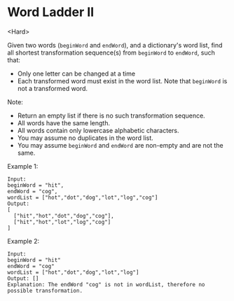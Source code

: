 # Word Ladder II

\<Hard>

Given two words (`beginWord` and `endWord`), and a dictionary's word list, find
all shortest transformation sequence(s) from `beginWord` to `endWord`, such
that:
- Only one letter can be changed at a time
- Each transformed word must exist in the word list. Note that `beginWord` is
  not a transformed word.

Note:
- Return an empty list if there is no such transformation sequence.
- All words have the same length.
- All words contain only lowercase alphabetic characters.
- You may assume no duplicates in the word list.
- You may assume `beginWord` and `endWord` are non-empty and are not the same.

Example 1:

```
Input:
beginWord = "hit",
endWord = "cog",
wordList = ["hot","dot","dog","lot","log","cog"]
Output:
[
  ["hit","hot","dot","dog","cog"],
  ["hit","hot","lot","log","cog"]
]
```

Example 2:

```
Input:
beginWord = "hit"
endWord = "cog"
wordList = ["hot","dot","dog","lot","log"]
Output: []
Explanation: The endWord "cog" is not in wordList, therefore no possible transformation.
```
